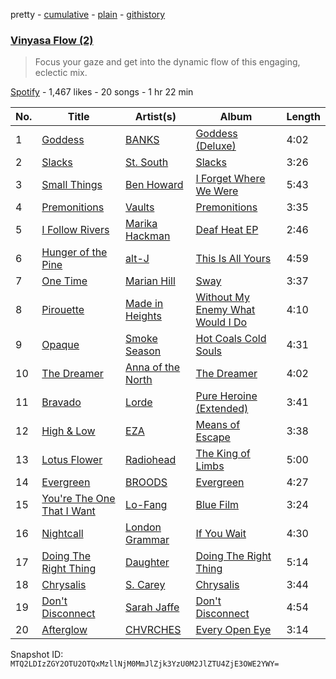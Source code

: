 pretty - [cumulative](/playlists/cumulative/2B64RN7KJte5x6iXgg02tv.md) - [plain](/playlists/plain/2B64RN7KJte5x6iXgg02tv) - [githistory](https://github.githistory.xyz/mackorone/spotify-playlist-archive/blob/main/playlists/plain/2B64RN7KJte5x6iXgg02tv)

### [Vinyasa Flow \(2\)](https://open.spotify.com/playlist/2B64RN7KJte5x6iXgg02tv)

> Focus your gaze and get into the dynamic flow of this engaging, eclectic mix.

[Spotify](https://open.spotify.com/user/spotify) - 1,467 likes - 20 songs - 1 hr 22 min

| No. | Title | Artist(s) | Album | Length |
|---|---|---|---|---|
| 1 | [Goddess](https://open.spotify.com/track/6P2NcII68B40d0FoQGkrvD) | [BANKS](https://open.spotify.com/artist/2xe8IXgCTpwHE3eA9hTs4n) | [Goddess \(Deluxe\)](https://open.spotify.com/album/1eeYYgK208xvkCEGkYqWah) | 4:02 |
| 2 | [Slacks](https://open.spotify.com/track/01qIefOW1UdSDS1mHoSZ3x) | [St\. South](https://open.spotify.com/artist/1n3X60xWCyL1zytSiKeu4D) | [Slacks](https://open.spotify.com/album/7dj1YwKeoOGrhvgQU87qWh) | 3:26 |
| 3 | [Small Things](https://open.spotify.com/track/5RySo0AAUR0reTHSCvb6HC) | [Ben Howard](https://open.spotify.com/artist/5schNIzWdI9gJ1QRK8SBnc) | [I Forget Where We Were](https://open.spotify.com/album/4WI3oFEsDiHU3I5xHz88sF) | 5:43 |
| 4 | [Premonitions](https://open.spotify.com/track/0rMiSraASuCvJNRpEPvdeg) | [Vaults](https://open.spotify.com/artist/0TytASn0kOZkCpjYTrXsBt) | [Premonitions](https://open.spotify.com/album/1QN7qP9VcNQP8vlY8TG3Ym) | 3:35 |
| 5 | [I Follow Rivers](https://open.spotify.com/track/3Cs4g3w33H9YEptmg34DQc) | [Marika Hackman](https://open.spotify.com/artist/5DGJC3n9DS0Y9eY5ul9y0O) | [Deaf Heat EP](https://open.spotify.com/album/2NJInBQPfkmgWkNsx2m0DC) | 2:46 |
| 6 | [Hunger of the Pine](https://open.spotify.com/track/2mkv1b3dRFyiJ4Ybq31owf) | [alt\-J](https://open.spotify.com/artist/3XHO7cRUPCLOr6jwp8vsx5) | [This Is All Yours](https://open.spotify.com/album/4oktVvRuO1In9B7Hz0xm0a) | 4:59 |
| 7 | [One Time](https://open.spotify.com/track/1Z4UKak2eNteHFZkwiYPNz) | [Marian Hill](https://open.spotify.com/artist/1xHQO9GJIW9OXHxGBISYc5) | [Sway](https://open.spotify.com/album/4GgwHp794AzZkv2hh8geZu) | 3:37 |
| 8 | [Pirouette](https://open.spotify.com/track/0M0IkpL28r3qCgGYmagSJ2) | [Made in Heights](https://open.spotify.com/artist/71zBpZsf6YDEBfWayKdAOA) | [Without My Enemy What Would I Do](https://open.spotify.com/album/7EfsMzyAr8PzI6xqnJhkIe) | 4:10 |
| 9 | [Opaque](https://open.spotify.com/track/2JiGBWSNdoZY3LA1NvFrKw) | [Smoke Season](https://open.spotify.com/artist/1WNXj8T5x4LqlHgr1kMIdc) | [Hot Coals Cold Souls](https://open.spotify.com/album/2PsJuf0H17AqYjmZnqmkUA) | 4:31 |
| 10 | [The Dreamer](https://open.spotify.com/track/3NZmHJk7ZTp3mEbi4MNOiT) | [Anna of the North](https://open.spotify.com/artist/1mSJCvDX0W7Dn7S9C6vmvI) | [The Dreamer](https://open.spotify.com/album/4ZInKyQY8Tk9z7TroiG1IQ) | 4:02 |
| 11 | [Bravado](https://open.spotify.com/track/02ZorlDGq0uTnMobHNh4EL) | [Lorde](https://open.spotify.com/artist/163tK9Wjr9P9DmM0AVK7lm) | [Pure Heroine \(Extended\)](https://open.spotify.com/album/6rnzvZhe3PA57xKcKLRtJ6) | 3:41 |
| 12 | [High & Low](https://open.spotify.com/track/0ShaTPtLlfWw0styNARd3d) | [EZA](https://open.spotify.com/artist/0KOR480m8faZdcHlyW6hna) | [Means of Escape](https://open.spotify.com/album/1xRHLVJyFxhALtn8ZducOg) | 3:38 |
| 13 | [Lotus Flower](https://open.spotify.com/track/22cmWcCul4Px0b4rnC4fxo) | [Radiohead](https://open.spotify.com/artist/4Z8W4fKeB5YxbusRsdQVPb) | [The King of Limbs](https://open.spotify.com/album/6CeulIpMN8ZxqlMk5Gn3S3) | 5:00 |
| 14 | [Evergreen](https://open.spotify.com/track/172rZlTV0yE2La5N19clgq) | [BROODS](https://open.spotify.com/artist/5r5Va4lVQ1zjEfbJSrmCsS) | [Evergreen](https://open.spotify.com/album/0HrAEwPOV0brDG0wvTWXUB) | 4:27 |
| 15 | [You're The One That I Want](https://open.spotify.com/track/1dEHQktvcM8vCCyI1x7yVB) | [Lo\-Fang](https://open.spotify.com/artist/5EDkJDlRNcMs3ewliB24QA) | [Blue Film](https://open.spotify.com/album/66BEZ127VgaQbxxRJijFZg) | 3:24 |
| 16 | [Nightcall](https://open.spotify.com/track/4PRQ8IJzRvbDWNONJWGbwH) | [London Grammar](https://open.spotify.com/artist/3Bd1cgCjtCI32PYvDC3ynO) | [If You Wait](https://open.spotify.com/album/2J4dwQHk8EZKPKGhM1EzOU) | 4:30 |
| 17 | [Doing The Right Thing](https://open.spotify.com/track/3uW0KJ53gA3MrBZLw6uCGH) | [Daughter](https://open.spotify.com/artist/46CitWgnWrvF9t70C2p1Me) | [Doing The Right Thing](https://open.spotify.com/album/1SYcjcWOhfnybR956GRKRh) | 5:14 |
| 18 | [Chrysalis](https://open.spotify.com/track/6AKka4GmQYHOy624YSPCSh) | [S\. Carey](https://open.spotify.com/artist/2LSJrlndCuTpdEluvYHc2E) | [Chrysalis](https://open.spotify.com/album/2Al6DCPyTBIQ6T5u8KEaP1) | 3:44 |
| 19 | [Don't Disconnect](https://open.spotify.com/track/3vKbgg4UdNZV2Bu5OiHA7T) | [Sarah Jaffe](https://open.spotify.com/artist/1z2SrszsRmq47kDhBAnyNS) | [Don't Disconnect](https://open.spotify.com/album/4dKkAxZwUOWfPfDLJGpVB4) | 4:54 |
| 20 | [Afterglow](https://open.spotify.com/track/7kD1HNMUQgA8DsT06GBXo5) | [CHVRCHES](https://open.spotify.com/artist/3CjlHNtplJyTf9npxaPl5w) | [Every Open Eye](https://open.spotify.com/album/1icGjif3DwL3PGKrKfuYh1) | 3:14 |

Snapshot ID: `MTQ2LDIzZGY2OTU2OTQxMzllNjM0MmJlZjk3YzU0M2JlZTU4ZjE3OWE2YWY=`
